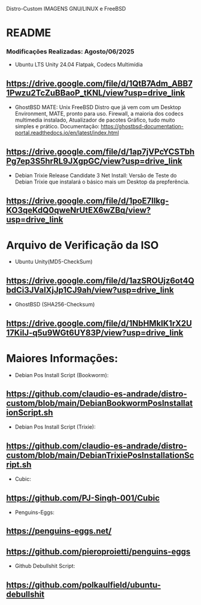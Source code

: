  Distro-Custom
IMAGENS GNU/LINUX e FreeBSD
# README

### Modificações Realizadas: Agosto/06/2025
- Ubuntu LTS Unity 24.04 
Flatpak, Codecs Multimídia

## https://drive.google.com/file/d/1QtB7Adm_ABB71Pwzu2TcZuBBaoP_tKNL/view?usp=drive_link

- GhostBSD MATE: Unix FreeBSD Distro que já vem com um Desktop Environment, MATE, pronto para uso.
Firewall, a maioria dos codecs multimedia instalado, Atualizador de pacotes Gráfico, tudo muito simples e prático. Documentação: https://ghostbsd-documentation-portal.readthedocs.io/en/latest/index.html

## https://drive.google.com/file/d/1ap7jVPcYCSTbhPg7ep3S5hrRL9JXgpGC/view?usp=drive_link

- Debian Trixie Release Candidate 3 Net Install: Versão de Teste do Debian Trixie que instalará o básico mais um Desktop da prepferência.

## https://drive.google.com/file/d/1poE7IIkg-KO3qeKdQ0qweNrUtEX6wZBq/view?usp=drive_link


# Arquivo de Verificação da ISO

- Ubuntu Unity(MD5-CheckSum)
##  https://drive.google.com/file/d/1azSROUjz6ot4QbdCi3JVaIXjJp1CJ9ah/view?usp=drive_link

- GhostBSD (SHA256-Checksum)
## https://drive.google.com/file/d/1NbHMkIK1rX2U17KilJ-q5u9WGt6UY83P/view?usp=drive_link

# Maiores Informações:

- Debian Pos Install Script (Bookworm):
## https://github.com/claudio-es-andrade/distro-custom/blob/main/DebianBookwormPosInstallationScript.sh

- Debian Pos Install Script (Trixie):
## https://github.com/claudio-es-andrade/distro-custom/blob/main/DebianTrixiePosInstallationScript.sh

- Cubic:
## https://github.com/PJ-Singh-001/Cubic

- Penguins-Eggs:
## https://penguins-eggs.net/
## https://github.com/pieroproietti/penguins-eggs

- Github Debullshit Script:
## https://github.com/polkaulfield/ubuntu-debullshit
